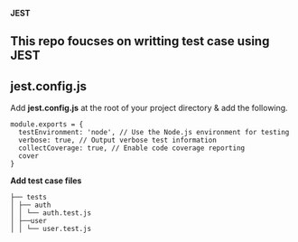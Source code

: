 **JEST**

This repo foucses on writting test case using JEST
---

## jest.config.js
Add **jest.config.js** at the root of your project directory & add the following.
```
module.exports = {
  testEnvironment: 'node', // Use the Node.js environment for testing
  verbose: true, // Output verbose test information
  collectCoverage: true, // Enable code coverage reporting
  cover
}
```
**Add test case files**
```
├── tests
│ ├── auth
│ │ └── auth.test.js
│ ├──user
│ │ └── user.test.js
```
